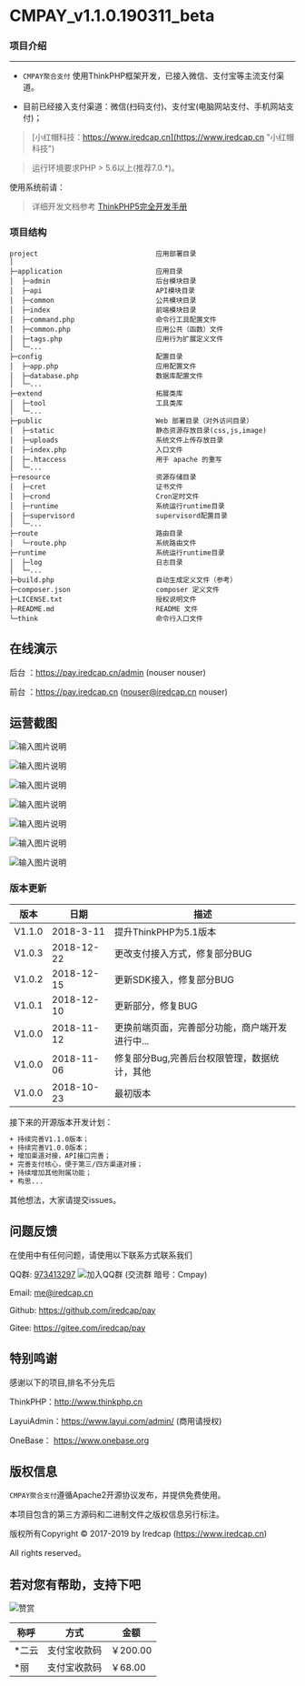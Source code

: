 CMPAY_v1.1.0.190311_beta
===============

### 项目介绍
***

- `CMPAY聚合支付` 使用ThinkPHP框架开发，已接入微信、支付宝等主流支付渠道。

- 目前已经接入支付渠道：微信(扫码支付)、支付宝(电脑网站支付、手机网站支付)；

> [小红帽科技：https://www.iredcap.cn](https://www.iredcap.cn "小红帽科技")


> 运行环境要求PHP > 5.6以上(推荐7.0.*)。

使用系统前请：

>详细开发文档参考 [ThinkPHP5完全开发手册](http://www.kancloud.cn/manual/thinkphp5)

### 项目结构

```
project                             应用部署目录
│
├─application                       应用目录
│  ├─admin                          后台模块目录
│  ├─api                            API模块目录
│  ├─common                         公共模块目录
│  ├─index                          前端模块目录
│  ├─command.php                    命令行工具配置文件
│  ├─common.php                     应用公共（函数）文件
│  ├─tags.php                       应用行为扩展定义文件
│  └─...
├─config                            配置目录
│  ├─app.php                        应用配置文件
│  ├─database.php                   数据库配置文件
│  └─...
├─extend                            拓展类库
│  ├─tool                           工具类库
│  └─...
├─public                            Web 部署目录（对外访问目录）
│  ├─static                         静态资源存放目录(css,js,image)
│  ├─uploads                        系统文件上传存放目录
│  ├─index.php                      入口文件
│  ├─.htaccess                      用于 apache 的重写
│  └─...
├─resource                          资源存储目录
│  ├─cret                           证书文件
│  ├─crond                          Cron定时文件
│  ├─runtime                        系统运行runtime目录
│  ├─supervisord                    supervisord配置目录
│  └─...
├─route                             路由目录
│  └─route.php                      系统路由文件
├─runtime                           系统运行runtime目录
│  ├─log                            日志目录
│  └─...
├─build.php                         自动生成定义文件（参考）
├─composer.json                     composer 定义文件
├─LICENSE.txt                       授权说明文件
├─README.md                         README 文件
└─think                             命令行入口文件
```

## **在线演示**

后台 ：https://pay.iredcap.cn/admin  (nouser nouser) 

前台 ：https://pay.iredcap.cn (nouser@iredcap.cn nouser) 


## **运营截图**

![输入图片说明](https://t2.wodetu.cn/2018/11/13/b607987dd8dafcf770a1f566e6acafc7.png "商户平台")

![输入图片说明](https://t3.wodetu.cn/2018/11/13/5cca82d9e18380316fe1c3a98870bce9.png "商户平台")

![输入图片说明](https://t2.wodetu.cn/2018/11/07/89b6b3846f0d6bedfe6a56e18218c7d0.png "运营平台")

![输入图片说明](https://t3.wodetu.cn/2018/11/07/d5d6a3563b9f926cfaa751814a61f0ad.png "运营平台")

![输入图片说明](https://t4.wodetu.cn/2018/11/07/bd094bcaa6aed7d6054e706dfa2155b7.png "运营平台")

![输入图片说明](https://t3.wodetu.cn/2018/11/07/945e8aca35925fc2210831fcb0b7eca2.png "运营平台")

![输入图片说明](https://t2.wodetu.cn/2018/11/07/19ebbd6a728bae38e0cbb776b59a252b.png "运营平台")

### 版本更新

版本 |日期 |描述
------- | ------- | -------
V1.1.0 | 2018-3-11 | 提升ThinkPHP为5.1版本
V1.0.3 | 2018-12-22 | 更改支付接入方式，修复部分BUG
V1.0.2 | 2018-12-15 | 更新SDK接入，修复部分BUG
V1.0.1 | 2018-12-10 | 更新部分，修复BUG
V1.0.0 |2018-11-12 |更换前端页面，完善部分功能，商户端开发进行中...
V1.0.0 |2018-11-06 |修复部分Bug,完善后台权限管理，数据统计，其他
V1.0.0 |2018-10-23 |最初版本

接下来的开源版本开发计划：
```html
+ 持续完善V1.1.0版本；
+ 持续完善V1.0.0版本；
+ 增加渠道对接，API接口完善；
+ 完善支付核心，便于第三/四方渠道对接；
+ 持续增加其他附属功能；
+ 构思...

```
其他想法，大家请提交issues。

## **问题反馈**

在使用中有任何问题，请使用以下联系方式联系我们

QQ群: [973413297](https://dwz.cn/2fMw89Zm) ![加入QQ群](http://pub.idqqimg.com/wpa/images/group.png) (交流群 暗号：Cmpay)

Email: me@iredcap.cn

Github: https://github.com/iredcap/pay

Gitee: https://gitee.com/iredcap/pay

## **特别鸣谢**

感谢以下的项目,排名不分先后

ThinkPHP：http://www.thinkphp.cn

LayuiAdmin：https://www.layui.com/admin/ (商用请授权)

OneBase： https://www.onebase.org


## **版权信息**

`CMPAY聚合支付`遵循Apache2开源协议发布，并提供免费使用。

本项目包含的第三方源码和二进制文件之版权信息另行标注。

版权所有Copyright © 2017-2019 by Iredcap (https://www.iredcap.cn)

All rights reserved。

## 若对您有帮助，支持下吧

![赞赏](https://sirhe.cn/wp-content/uploads/2018/06/打赏.jpg)

称呼 | 方式 | 金额
------- | ------- | -------
*二云 | 支付宝收款码 |￥200.00
*丽 | 支付宝收款码 |￥68.00